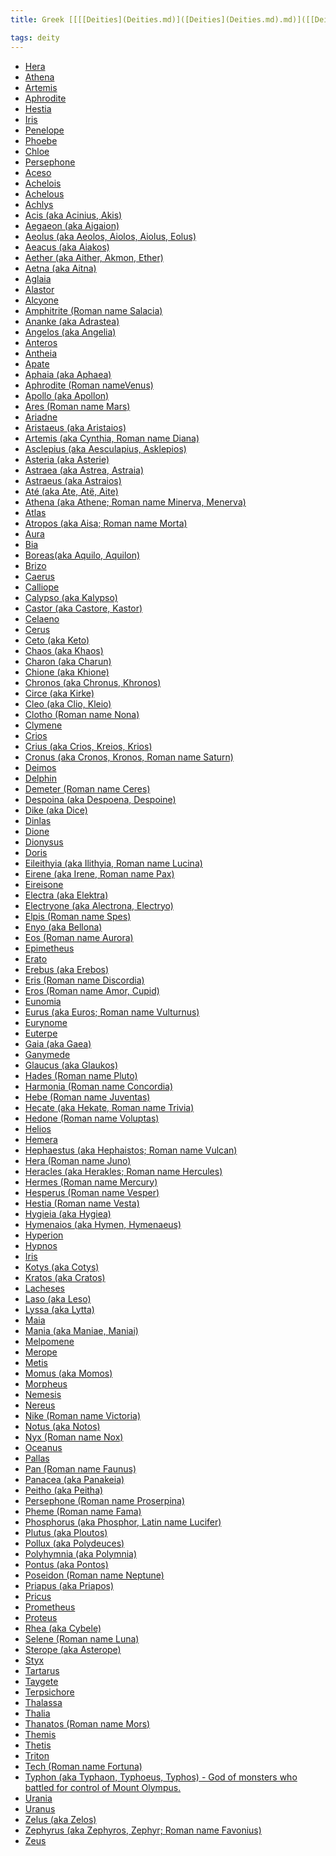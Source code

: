 ```yaml
---
title: Greek [[[[Deities](Deities.md)]([Deities](Deities.md).md)]([[Deities](Deities.md)]([Deities](Deities.md).md).md)]([[[Deities](Deities.md)]([Deities](Deities.md).md)]([[Deities](Deities.md)]([Deities](Deities.md).md).md).md)

tags: deity
---
```


- [Hera](Hera.md)
- [Athena](Athena.md)
- [Artemis](Artemis.md)
- [Aphrodite](Aphrodite.md)
- [Hestia](Hestia.md)
- [Iris](Iris.md)
- [Penelope](Penelope.md)
- [Phoebe](Phoebe.md)
- [Chloe](Chloe.md)
- [Persephone](Persephone.md)
- [Aceso](Aceso.md)
- [Achelois](Achelois.md)
- [Achelous](Achelous.md)
- [Achlys](Achlys.md)
- [Acis (aka Acinius, Akis)](Acis%20(aka%20Acinius,%20Akis).md)
- [Aegaeon (aka Aigaion)](Aegaeon%20(aka%20Aigaion).md)
- [Aeolus (aka Aeolos, Aiolos, Aiolus, Eolus)](Aeolus%20(aka%20Aeolos,%20Aiolos,%20Aiolus,%20Eolus).md)
- [Aeacus (aka Aiakos)](Aeacus%20(aka%20Aiakos).md)
- [Aether (aka Aither, Akmon, Ether)](Aether%20(aka%20Aither,%20Akmon,%20Ether).md)
- [Aetna (aka Aitna)](Aetna%20(aka%20Aitna).md)
- [Aglaia](Aglaia.md)
- [Alastor](Alastor.md)
- [Alcyone](Alcyone.md)
- [Amphitrite (Roman name Salacia)](Amphitrite%20(Roman%20name%20Salacia).md)
- [Ananke (aka Adrastea)](Ananke%20(aka%20Adrastea).md)
- [Angelos (aka Angelia)](Angelos%20(aka%20Angelia).md)
- [Anteros](Anteros.md)
- [Antheia](Antheia.md)
- [Apate](Apate.md)
- [Aphaia (aka Aphaea)](Aphaia%20(aka%20Aphaea).md)
- [Aphrodite (Roman nameVenus)](Aphrodite%20(Roman%20nameVenus).md)
- [Apollo (aka Apollon)](Apollo%20(aka%20Apollon).md)
- [Ares (Roman name Mars)](Ares%20(Roman%20name%20Mars).md)
- [Ariadne](Ariadne.md)
- [Aristaeus (aka Aristaios)](Aristaeus%20(aka%20Aristaios).md)
- [Artemis (aka Cynthia, Roman name Diana)](Artemis%20(aka%20Cynthia,%20Roman%20name%20Diana).md)
- [Asclepius (aka Aesculapius, Asklepios)](Asclepius%20(aka%20Aesculapius,%20Asklepios).md)
- [Asteria (aka Asterie)](Asteria%20(aka%20Asterie).md)
- [Astraea (aka Astrea, Astraia)](Astraea%20(aka%20Astrea,%20Astraia).md)
- [Astraeus (aka Astraios)](Astraeus%20(aka%20Astraios).md)
- [Até (aka Ate, Atë, Aite)](Até%20(aka%20Ate,%20Atë,%20Aite).md)
- [Athena (aka Athene; Roman name Minerva, Menerva)](Athena%20(aka%20Athene;%20Roman%20name%20Minerva,%20Menerva).md)
- [Atlas](Atlas.md)
- [Atropos (aka Aisa; Roman name Morta)](Atropos%20(aka%20Aisa;%20Roman%20name%20Morta).md)
- [Aura](Aura.md)
- [Bia](Bia.md)
- [Boreas(aka Aquilo, Aquilon)](Boreas(aka%20Aquilo,%20Aquilon).md)
- [Brizo](Brizo.md)
- [Caerus](Caerus.md)
- [Calliope](Calliope.md)
- [Calypso (aka Kalypso)](Calypso%20(aka%20Kalypso).md)
- [Castor (aka Castore, Kastor)](Castor%20(aka%20Castore,%20Kastor).md)
- [Celaeno](Celaeno.md)
- [Cerus](Cerus.md)
- [Ceto (aka Keto)](Ceto%20(aka%20Keto).md)
- [Chaos (aka Khaos)](Chaos%20(aka%20Khaos).md)
- [Charon (aka Charun)](Charon%20(aka%20Charun).md)
- [Chione (aka Khione)](Chione%20(aka%20Khione).md)
- [Chronos (aka Chronus, Khronos)](Chronos%20(aka%20Chronus,%20Khronos).md)
- [Circe (aka Kirke)](Circe%20(aka%20Kirke).md)
- [Cleo (aka Clio, Kleio)](Cleo%20(aka%20Clio,%20Kleio).md)
- [Clotho (Roman name Nona)](Clotho%20(Roman%20name%20Nona).md)
- [Clymene](Clymene.md)
- [Crios](Crios.md)
- [Crius (aka Crios, Kreios, Krios)](Crius%20(aka%20Crios,%20Kreios,%20Krios).md)
- [Cronus (aka Cronos, Kronos, Roman name Saturn)](Cronus%20(aka%20Cronos,%20Kronos,%20Roman%20name%20Saturn).md)
- [Deimos](Deimos.md)
- [Delphin](Delphin.md)
- [Demeter (Roman name Ceres)](Demeter%20(Roman%20name%20Ceres).md)
- [Despoina (aka Despoena, Despoine)](Despoina%20(aka%20Despoena,%20Despoine).md)
- [Dike (aka Dice)](Dike%20(aka%20Dice).md)
- [Dinlas](Dinlas.md)
- [Dione](Dione.md)
- [Dionysus](Dionysus.md)
- [Doris](Doris.md)
- [Eileithyia (aka Ilithyia, Roman name Lucina)](Eileithyia%20(aka%20Ilithyia,%20Roman%20name%20Lucina).md)
- [Eirene (aka Irene, Roman name Pax)](Eirene%20(aka%20Irene,%20Roman%20name%20Pax).md)
- [Eireisone](Eireisone.md)
- [Electra (aka Elektra)](Electra%20(aka%20Elektra).md)
- [Electryone (aka Alectrona, Electryo)](Electryone%20(aka%20Alectrona,%20Electryo).md)
- [Elpis (Roman name Spes)](Elpis%20(Roman%20name%20Spes).md)
- [Enyo (aka Bellona)](Enyo%20(aka%20Bellona).md)
- [Eos (Roman name Aurora)](Eos%20(Roman%20name%20Aurora).md)
- [Epimetheus](Epimetheus.md)
- [Erato](Erato.md)
- [Erebus (aka Erebos)](Erebus%20(aka%20Erebos).md)
- [Eris (Roman name Discordia)](Eris%20(Roman%20name%20Discordia).md)
- [Eros (Roman name Amor, Cupid)](Eros%20(Roman%20name%20Amor,%20Cupid).md)
- [Eunomia](Eunomia.md)
- [Eurus (aka Euros; Roman name Vulturnus)](Eurus%20(aka%20Euros;%20Roman%20name%20Vulturnus).md)
- [Eurynome](Eurynome.md)
- [Euterpe](Euterpe.md)
- [Gaia (aka Gaea)](Gaia%20(aka%20Gaea).md)
- [Ganymede](Ganymede.md)
- [Glaucus (aka Glaukos)](Glaucus%20(aka%20Glaukos).md)
- [Hades (Roman name Pluto)](Hades%20(Roman%20name%20Pluto).md)
- [Harmonia (Roman name Concordia)](Harmonia%20(Roman%20name%20Concordia).md)
- [Hebe (Roman name Juventas)](Hebe%20(Roman%20name%20Juventas).md)
- [Hecate (aka Hekate, Roman name Trivia)](Hecate%20(aka%20Hekate,%20Roman%20name%20Trivia).md)
- [Hedone (Roman name Voluptas)](Hedone%20(Roman%20name%20Voluptas).md)
- [Helios](Helios.md)
- [Hemera](Hemera.md)
- [Hephaestus (aka Hephaistos; Roman name Vulcan)](Hephaestus%20(aka%20Hephaistos;%20Roman%20name%20Vulcan).md)
- [Hera (Roman name Juno)](Hera%20(Roman%20name%20Juno).md)
- [Heracles (aka Herakles; Roman name Hercules)](Heracles%20(aka%20Herakles;%20Roman%20name%20Hercules).md)
- [Hermes (Roman name Mercury)](Hermes%20(Roman%20name%20Mercury).md)
- [Hesperus (Roman name Vesper)](Hesperus%20(Roman%20name%20Vesper).md)
- [Hestia (Roman name Vesta)](Hestia%20(Roman%20name%20Vesta).md)
- [Hygieia (aka Hygiea)](Hygieia%20(aka%20Hygiea).md)
- [Hymenaios (aka Hymen, Hymenaeus)](Hymenaios%20(aka%20Hymen,%20Hymenaeus).md)
- [Hyperion](Hyperion.md)
- [Hypnos](Hypnos.md)
- [Iris](Iris.md)
- [Kotys (aka Cotys)](Kotys%20(aka%20Cotys).md)
- [Kratos (aka Cratos)](Kratos%20(aka%20Cratos).md)
- [Lacheses](Lacheses.md)
- [Laso (aka Leso)](Laso%20(aka%20Leso).md)
- [Lyssa (aka Lytta)](Lyssa%20(aka%20Lytta).md)
- [Maia](Maia.md)
- [Mania (aka Maniae, Maniai)](Mania%20(aka%20Maniae,%20Maniai).md)
- [Melpomene](Melpomene.md)
- [Merope](Merope.md)
- [Metis](Metis.md)
- [Momus (aka Momos)](Momus%20(aka%20Momos).md)
- [Morpheus](Morpheus.md)
- [Nemesis](Nemesis.md)
- [Nereus](Nereus.md)
- [Nike (Roman name Victoria)](Nike%20(Roman%20name%20Victoria).md)
- [Notus (aka Notos)](Notus%20(aka%20Notos).md)
- [Nyx (Roman name Nox)](Nyx%20(Roman%20name%20Nox).md)
- [Oceanus](Oceanus.md)
- [Pallas](Pallas.md)
- [Pan (Roman name Faunus)](Pan%20(Roman%20name%20Faunus).md)
- [Panacea (aka Panakeia)](Panacea%20(aka%20Panakeia).md)
- [Peitho (aka Peitha)](Peitho%20(aka%20Peitha).md)
- [Persephone (Roman name Proserpina)](Persephone%20(Roman%20name%20Proserpina).md)
- [Pheme (Roman name Fama)](Pheme%20(Roman%20name%20Fama).md)
- [Phosphorus (aka Phosphor, Latin name Lucifer)](Phosphorus%20(aka%20Phosphor,%20Latin%20name%20Lucifer).md)
- [Plutus (aka Ploutos)](Plutus%20(aka%20Ploutos).md)
- [Pollux (aka Polydeuces)](Pollux%20(aka%20Polydeuces).md)
- [Polyhymnia (aka Polymnia)](Polyhymnia%20(aka%20Polymnia).md)
- [Pontus (aka Pontos)](Pontus%20(aka%20Pontos).md)
- [Poseidon (Roman name Neptune)](Poseidon%20(Roman%20name%20Neptune).md)
- [Priapus (aka Priapos)](Priapus%20(aka%20Priapos).md)
- [Pricus](Pricus.md)
- [Prometheus](Prometheus.md)
- [Proteus](Proteus.md)
- [Rhea (aka Cybele)](Rhea%20(aka%20Cybele).md)
- [Selene (Roman name Luna)](Selene%20(Roman%20name%20Luna).md)
- [Sterope (aka Asterope)](Sterope%20(aka%20Asterope).md)
- [Styx](Styx.md)
- [Tartarus](Tartarus.md)
- [Taygete](Taygete.md)
- [Terpsichore](Terpsichore.md)
- [Thalassa](Thalassa.md)
- [Thalia](Thalia.md)
- [Thanatos (Roman name Mors)](Thanatos%20(Roman%20name%20Mors).md)
- [Themis](Themis.md)
- [Thetis](Thetis.md)
- [Triton](Triton.md)
- [Tech (Roman name Fortuna)](Tech%20(Roman%20name%20Fortuna).md)
- [Typhon (aka Typhaon, Typhoeus, Typhos) - God of monsters who battled for control of Mount Olympus.](Typhon%20(aka%20Typhaon,%20Typhoeus,%20Typhos)%20-%20God%20of%20monsters%20who%20battled%20for%20control%20of%20Mount%20Olympus..md)
- [Urania](Urania.md)
- [Uranus](Uranus.md)
- [Zelus (aka Zelos)](Zelus%20(aka%20Zelos).md)
- [Zephyrus (aka Zephyros, Zephyr; Roman name Favonius)](Zephyrus%20(aka%20Zephyros,%20Zephyr;%20Roman%20name%20Favonius).md)
- [Zeus](Zeus.md)
